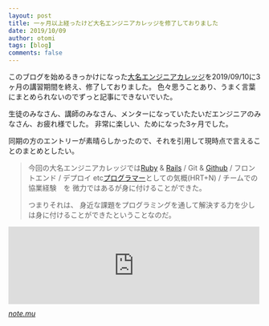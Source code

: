 ```yaml
---
layout: post
title: 一ヶ月以上経ったけど大名エンジニアカレッジを修了しておりました
date: 2019/10/09
author: otomi
tags: [blog]
comments: false
---
```


このブログを始めるきっかけになった[大名エンジニアカレッジ](https://daimyo-college.pepabo.com/)を2019/09/10に3ヶ月の講習期間を終え、修了しておりました。 色々思うことあり、うまく言葉にまとめられないのでずっと記事にできないでいた。

<!-- more -->

生徒のみなさん、講師のみなさん、メンターになっていたたいだエンジニアのみなさん、お疲れ様でした。 非常に楽しい、ためになった3ヶ月でした。

同期の方のエントリーが素晴らしかったので、それを引用して現時点で言えることのまとめとしたい。

> 今回の大名エンジニアカレッジでは[Ruby](http://d.hatena.ne.jp/keyword/Ruby) & [Rails](http://d.hatena.ne.jp/keyword/Rails) / Git & [Github](http://d.hatena.ne.jp/keyword/Github) / フロントエンド / デプロイ etc[プログラマー](http://d.hatena.ne.jp/keyword/%A5%D7%A5%ED%A5%B0%A5%E9%A5%DE%A1%BC)としての気概(HRT+N) / チームでの協業経験　を 微力ではあるが身に付けることができた。
> 
> つまりそれは、 身近な課題をプログラミングを通して解決する力を少しは身に付けることができたということなのだ。

<iframe src="https://hatenablog-parts.com/embed?url=https%3A%2F%2Fnote.mu%2Fnot_inertia_life%2Fn%2Fn9914f736393d" title="23歳、PCを片手に小学校に通った夏(大名エンジニアカレッジ)｜'Y'ONO｜note" class="embed-card embed-webcard" scrolling="no" frameborder="0" style="display: block; width: 100%; height: 155px; max-width: 500px; margin: 10px 0px;"></iframe><cite class="hatena-citation"><a href="https://note.mu/not_inertia_life/n/n9914f736393d">note.mu</a></cite>

